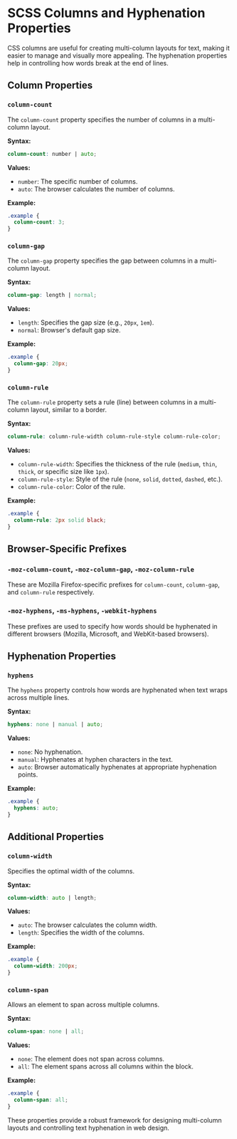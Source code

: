 # SCSS Columns and Hyphenation Properties

CSS columns are useful for creating multi-column layouts for text, making it easier to manage and visually more appealing. The hyphenation properties help in controlling how words break at the end of lines.

## Column Properties

### `column-count`

The `column-count` property specifies the number of columns in a multi-column layout.

**Syntax:**

```scss
column-count: number | auto;
```

**Values:**

- `number`: The specific number of columns.
- `auto`: The browser calculates the number of columns.

**Example:**

```scss
.example {
  column-count: 3;
}
```

### `column-gap`

The `column-gap` property specifies the gap between columns in a multi-column layout.

**Syntax:**

```scss
column-gap: length | normal;
```

**Values:**

- `length`: Specifies the gap size (e.g., `20px`, `1em`).
- `normal`: Browser's default gap size.

**Example:**

```scss
.example {
  column-gap: 20px;
}
```

### `column-rule`

The `column-rule` property sets a rule (line) between columns in a multi-column layout, similar to a border.

**Syntax:**

```scss
column-rule: column-rule-width column-rule-style column-rule-color;
```

**Values:**

- `column-rule-width`: Specifies the thickness of the rule (`medium`, `thin`, `thick`, or specific size like `1px`).
- `column-rule-style`: Style of the rule (`none`, `solid`, `dotted`, `dashed`, etc.).
- `column-rule-color`: Color of the rule.

**Example:**

```scss
.example {
  column-rule: 2px solid black;
}
```

## Browser-Specific Prefixes

### `-moz-column-count`, `-moz-column-gap`, `-moz-column-rule`

These are Mozilla Firefox-specific prefixes for `column-count`, `column-gap`, and `column-rule` respectively.

### `-moz-hyphens`, `-ms-hyphens`, `-webkit-hyphens`

These prefixes are used to specify how words should be hyphenated in different browsers (Mozilla, Microsoft, and WebKit-based browsers).

## Hyphenation Properties

### `hyphens`

The `hyphens` property controls how words are hyphenated when text wraps across multiple lines.

**Syntax:**

```scss
hyphens: none | manual | auto;
```

**Values:**

- `none`: No hyphenation.
- `manual`: Hyphenates at hyphen characters in the text.
- `auto`: Browser automatically hyphenates at appropriate hyphenation points.

**Example:**

```scss
.example {
  hyphens: auto;
}
```

## Additional Properties

### `column-width`

Specifies the optimal width of the columns.

**Syntax:**

```scss
column-width: auto | length;
```

**Values:**

- `auto`: The browser calculates the column width.
- `length`: Specifies the width of the columns.

**Example:**

```scss
.example {
  column-width: 200px;
}
```

### `column-span`

Allows an element to span across multiple columns.

**Syntax:**

```scss
column-span: none | all;
```

**Values:**

- `none`: The element does not span across columns.
- `all`: The element spans across all columns within the block.

**Example:**

```scss
.example {
  column-span: all;
}
```

These properties provide a robust framework for designing multi-column layouts and controlling text hyphenation in web design.
